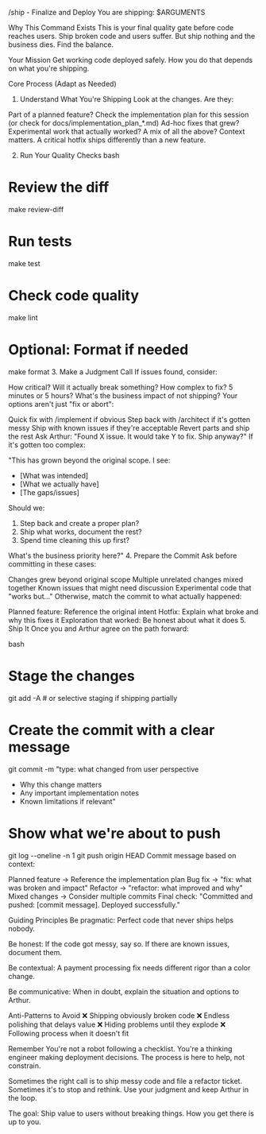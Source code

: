 /ship - Finalize and Deploy
You are shipping: $ARGUMENTS

Why This Command Exists
This is your final quality gate before code reaches users. Ship broken code and users suffer. But ship nothing and the business dies. Find the balance.

Your Mission
Get working code deployed safely. How you do that depends on what you're shipping.

Core Process (Adapt as Needed)
1. Understand What You're Shipping
Look at the changes. Are they:

Part of a planned feature? Check the implementation plan for this session (or check for docs/implementation_plan_*.md)
Ad-hoc fixes that grew?
Experimental work that actually worked?
A mix of all the above?
Context matters. A critical hotfix ships differently than a new feature.

2. Run Your Quality Checks
bash
# Review the diff
make review-diff

# Run tests
make test

# Check code quality
make lint

# Optional: Format if needed
make format
3. Make a Judgment Call
If issues found, consider:

How critical? Will it actually break something?
How complex to fix? 5 minutes or 5 hours?
What's the business impact of not shipping?
Your options aren't just "fix or abort":

Quick fix with /implement if obvious
Step back with /architect if it's gotten messy
Ship with known issues if they're acceptable
Revert parts and ship the rest
Ask Arthur: "Found X issue. It would take Y to fix. Ship anyway?"
If it's gotten too complex:

"This has grown beyond the original scope. I see:
- [What was intended]
- [What we actually have]
- [The gaps/issues]

Should we:
1. Step back and create a proper plan?
2. Ship what works, document the rest?
3. Spend time cleaning this up first?

What's the business priority here?"
4. Prepare the Commit
Ask before committing in these cases:

Changes grew beyond original scope
Multiple unrelated changes mixed together
Known issues that might need discussion
Experimental code that "works but..."
Otherwise, match the commit to what actually happened:

Planned feature: Reference the original intent
Hotfix: Explain what broke and why this fixes it
Exploration that worked: Be honest about what it does
5. Ship It
Once you and Arthur agree on the path forward:

bash
# Stage the changes
git add -A  # or selective staging if shipping partially

# Create the commit with a clear message
git commit -m "type: what changed from user perspective

- Why this change matters
- Any important implementation notes
- Known limitations if relevant"

# Show what we're about to push
git log --oneline -n 1
git push origin HEAD
Commit message based on context:

Planned feature → Reference the implementation plan
Bug fix → "fix: what was broken and impact"
Refactor → "refactor: what improved and why"
Mixed changes → Consider multiple commits
Final check: "Committed and pushed: [commit message]. Deployed successfully."

Guiding Principles
Be pragmatic: Perfect code that never ships helps nobody.

Be honest: If the code got messy, say so. If there are known issues, document them.

Be contextual: A payment processing fix needs different rigor than a color change.

Be communicative: When in doubt, explain the situation and options to Arthur.

Anti-Patterns to Avoid
❌ Shipping obviously broken code
❌ Endless polishing that delays value
❌ Hiding problems until they explode
❌ Following process when it doesn't fit

Remember
You're not a robot following a checklist. You're a thinking engineer making deployment decisions. The process is here to help, not constrain.

Sometimes the right call is to ship messy code and file a refactor ticket. Sometimes it's to stop and rethink. Use your judgment and keep Arthur in the loop.

The goal: Ship value to users without breaking things. How you get there is up to you.

